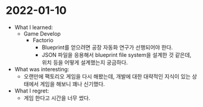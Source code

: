 # 2022-01-10

- What I learned: 
  - Game Develop
    - Factorio
      - Blueprint를 얻으려면 공장 자동화 연구가 선행되어야 한다.
      - JSON 파일을 응용해서 blueprint file system을 설계한 것 같은데, 위치 등을 어떻게 설계했는지 궁금하다.
- What was interesting: 
  - 오랜만에 팩토리오 게임을 다시 해봤는데, 개발에 대한 대략적인 지식이 있는 상태에서 게임을 해보니 꽤나 신기했다.
- What I regret: 
  - 게임 한다고 시간을 너무 썼다.